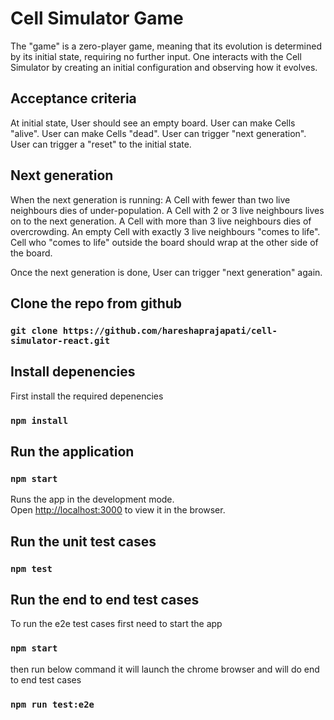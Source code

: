 # Cell Simulator Game

The "game" is a zero-player game, meaning that its evolution is determined by its initial state,
requiring no further input. One interacts with the Cell Simulator by creating an initial configuration
and observing how it evolves.

## Acceptance criteria

  At initial state, User should see an empty board.
  User can make Cells "alive".
  User can make Cells "dead".
  User can trigger "next generation".
  User can trigger a "reset" to the initial state.

## Next generation

  When the next generation is running:
      A Cell with fewer than two live neighbours dies of under-population.
      A Cell with 2 or 3 live neighbours lives on to the next generation.
      A Cell with more than 3 live neighbours dies of overcrowding.
      An empty Cell with exactly 3 live neighbours "comes to life".
      Cell who "comes to life" outside the board should wrap at the other side of the
      board.

Once the next generation is done, User can trigger "next generation" again.

## Clone the repo from github

### `git clone https://github.com/hareshaprajapati/cell-simulator-react.git`

## Install depenencies

First install the required depenencies

### `npm install`

## Run the application

### `npm start`

Runs the app in the development mode.\
Open [http://localhost:3000](http://localhost:3000) to view it in the browser.

## Run the unit test cases

### `npm test`

## Run the end to end test cases

To run the e2e test cases first need to start the app

### `npm start`

then run below command it will launch the chrome browser and will do end to end test cases

### `npm run test:e2e`
